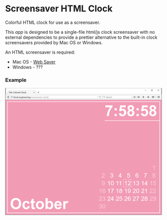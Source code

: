 # Screensaver HTML Clock

Colorful HTML clock for use as a screensaver.

This *app* is designed to be a single-file html/js clock screensaver with no external dependencies to provide a
prettier alternative to the built-in clock screensavers provided by Mac OS or Windows.

An HTML screensaver is required:
- Mac OS - [Web Saver](https://github.com/tlrobinson/WebSaver)
- Windows - ???

### Example

![example](img/clock.png)
